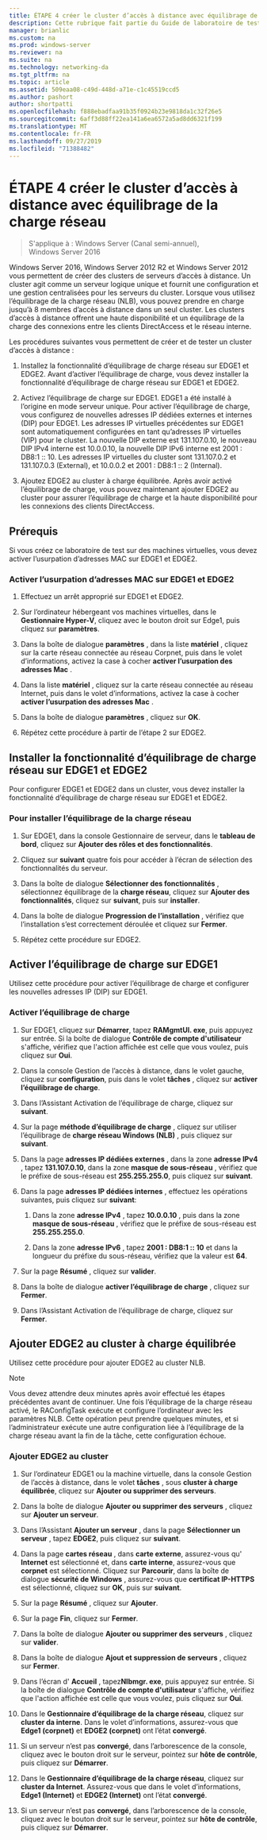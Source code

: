 ```yaml
---
title: ÉTAPE 4 créer le cluster d’accès à distance avec équilibrage de la charge réseau
description: Cette rubrique fait partie du Guide de laboratoire de test-démonstration de DirectAccess dans un cluster avec Windows NLB pour Windows Server 2016
manager: brianlic
ms.custom: na
ms.prod: windows-server
ms.reviewer: na
ms.suite: na
ms.technology: networking-da
ms.tgt_pltfrm: na
ms.topic: article
ms.assetid: 509eaa08-c49d-448d-a71e-c1c45519ccd5
ms.author: pashort
author: shortpatti
ms.openlocfilehash: f888ebadfaa91b35f0924b23e9818da1c32f26e5
ms.sourcegitcommit: 6aff3d88ff22ea141a6ea6572a5ad8dd6321f199
ms.translationtype: MT
ms.contentlocale: fr-FR
ms.lasthandoff: 09/27/2019
ms.locfileid: "71388482"
---
```

# <a name="step-4-create-the-network-load-balanced-remote-access-cluster"></a>ÉTAPE 4 créer le cluster d’accès à distance avec équilibrage de la charge réseau

>S'applique à : Windows Server (Canal semi-annuel), Windows Server 2016

 Windows Server 2016, Windows Server 2012 R2 et Windows Server 2012 vous permettent de créer des clusters de serveurs d’accès à distance. Un cluster agit comme un serveur logique unique et fournit une configuration et une gestion centralisées pour les serveurs du cluster. Lorsque vous utilisez l’équilibrage de la charge réseau (NLB), vous pouvez prendre en charge jusqu’à 8 membres d’accès à distance dans un seul cluster. Les clusters d’accès à distance offrent une haute disponibilité et un équilibrage de la charge des connexions entre les clients DirectAccess et le réseau interne.  
  
Les procédures suivantes vous permettent de créer et de tester un cluster d’accès à distance :  
  
1. Installez la fonctionnalité d’équilibrage de charge réseau sur EDGE1 et EDGE2. Avant d’activer l’équilibrage de charge, vous devez installer la fonctionnalité d’équilibrage de charge réseau sur EDGE1 et EDGE2.
  
2. Activez l’équilibrage de charge sur EDGE1. EDGE1 a été installé à l’origine en mode serveur unique. Pour activer l’équilibrage de charge, vous configurez de nouvelles adresses IP dédiées externes et internes (DIP) pour EDGE1. Les adresses IP virtuelles précédentes sur EDGE1 sont automatiquement configurées en tant qu’adresses IP virtuelles (VIP) pour le cluster. La nouvelle DIP externe est 131.107.0.10, le nouveau DIP IPv4 interne est 10.0.0.10, la nouvelle DIP IPv6 interne est 2001 : DB8:1 :: 10. Les adresses IP virtuelles du cluster sont 131.107.0.2 et 131.107.0.3 (External), et 10.0.0.2 et 2001 : DB8:1 :: 2 (Internal).
  
3. Ajoutez EDGE2 au cluster à charge équilibrée. Après avoir activé l’équilibrage de charge, vous pouvez maintenant ajouter EDGE2 au cluster pour assurer l’équilibrage de charge et la haute disponibilité pour les connexions des clients DirectAccess.

## <a name="prerequisites"></a>Prérequis

Si vous créez ce laboratoire de test sur des machines virtuelles, vous devez activer l’usurpation d’adresses MAC sur EDGE1 et EDGE2.  
  
### <a name="enable-mac-address-spoofing-on-edge1-and-edge2"></a>Activer l’usurpation d’adresses MAC sur EDGE1 et EDGE2  
  
1.  Effectuez un arrêt approprié sur EDGE1 et EDGE2.  
  
2.  Sur l’ordinateur hébergeant vos machines virtuelles, dans le **Gestionnaire Hyper-V**, cliquez avec le bouton droit sur Edge1, puis cliquez sur **paramètres**.  
  
3.  Dans la boîte de dialogue **paramètres** , dans la liste **matériel** , cliquez sur la carte réseau connectée au réseau Corpnet, puis dans le volet d’informations, activez la case à cocher **activer l’usurpation des adresses Mac** .  
  
4.  Dans la liste **matériel** , cliquez sur la carte réseau connectée au réseau Internet, puis dans le volet d’informations, activez la case à cocher **activer l’usurpation des adresses Mac** .  
  
5.  Dans la boîte de dialogue **paramètres** , cliquez sur **OK**.  
  
6.  Répétez cette procédure à partir de l’étape 2 sur EDGE2.  
  
## <a name="install-the-network-load-balancing-feature-on-edge1-and-edge2"></a>Installer la fonctionnalité d’équilibrage de charge réseau sur EDGE1 et EDGE2  
Pour configurer EDGE1 et EDGE2 dans un cluster, vous devez installer la fonctionnalité d’équilibrage de charge réseau sur EDGE1 et EDGE2.  
  
### <a name="to-install-network-load-balancing"></a>Pour installer l’équilibrage de la charge réseau  
  
1.  Sur EDGE1, dans la console Gestionnaire de serveur, dans le **tableau de bord**, cliquez sur **Ajouter des rôles et des fonctionnalités**.  
  
2.  Cliquez sur **suivant** quatre fois pour accéder à l’écran de sélection des fonctionnalités du serveur.  
  
3.  Dans la boîte de dialogue **Sélectionner des fonctionnalités** , sélectionnez équilibrage de la **charge réseau**, cliquez sur **Ajouter des fonctionnalités**, cliquez sur **suivant**, puis sur **installer**.  
  
4.  Dans la boîte de dialogue **Progression de l’installation** , vérifiez que l’installation s’est correctement déroulée et cliquez sur **Fermer**.  
  
5.  Répétez cette procédure sur EDGE2.  
  
## <a name="enable-load-balancing-on-edge1"></a>Activer l’équilibrage de charge sur EDGE1  
Utilisez cette procédure pour activer l’équilibrage de charge et configurer les nouvelles adresses IP (DIP) sur EDGE1.  
  
### <a name="enable-load-balancing"></a>Activer l’équilibrage de charge  
  
1.  Sur EDGE1, cliquez sur **Démarrer**, tapez **RAMgmtUI. exe**, puis appuyez sur entrée. Si la boîte de dialogue **Contrôle de compte d'utilisateur** s'affiche, vérifiez que l'action affichée est celle que vous voulez, puis cliquez sur **Oui**.  
  
2.  Dans la console Gestion de l’accès à distance, dans le volet gauche, cliquez sur **configuration**, puis dans le volet **tâches** , cliquez sur **activer l’équilibrage de charge**.  
  
3.  Dans l’Assistant Activation de l’équilibrage de charge, cliquez sur **suivant**.  
  
4.  Sur la page **méthode d’équilibrage de charge** , cliquez sur utiliser l’équilibrage de **charge réseau Windows (NLB)** , puis cliquez sur **suivant**.  
  
5.  Dans la page **adresses IP dédiées externes** , dans la zone **adresse IPv4** , tapez **131.107.0.10**, dans la zone **masque de sous-réseau** , vérifiez que le préfixe de sous-réseau est **255.255.255.0**, puis cliquez sur **suivant**.  
  
6.  Dans la page **adresses IP dédiées internes** , effectuez les opérations suivantes, puis cliquez sur **suivant**:  
  
    1.  Dans la zone **adresse IPv4** , tapez **10.0.0.10** , puis dans la zone **masque de sous-réseau** , vérifiez que le préfixe de sous-réseau est **255.255.255.0**.  
  
    2.  Dans la zone **adresse IPv6** , tapez **2001 : DB8:1 :: 10** et dans la longueur du préfixe du sous-réseau, vérifiez que la valeur est **64**.  
  
7.  Sur la page **Résumé** , cliquez sur **valider**.  
  
8.  Dans la boîte de dialogue **activer l’équilibrage de charge** , cliquez sur **Fermer**.  
  
9. Dans l’Assistant Activation de l’équilibrage de charge, cliquez sur **Fermer**.  
  
## <a name="add-edge2-to-the-load-balanced-cluster"></a>Ajouter EDGE2 au cluster à charge équilibrée  
Utilisez cette procédure pour ajouter EDGE2 au cluster NLB.  
  
> [!NOTE]  
> Vous devez attendre deux minutes après avoir effectué les étapes précédentes avant de continuer. Une fois l’équilibrage de la charge réseau activé, le RAConfigTask exécute et configure l’ordinateur avec les paramètres NLB. Cette opération peut prendre quelques minutes, et si l’administrateur exécute une autre configuration liée à l’équilibrage de la charge réseau avant la fin de la tâche, cette configuration échoue.  
  
### <a name="add-edge2-to-the-cluster"></a>Ajouter EDGE2 au cluster  
  
1.  Sur l’ordinateur EDGE1 ou la machine virtuelle, dans la console Gestion de l’accès à distance, dans le volet **tâches** , sous **cluster à charge équilibrée**, cliquez sur **Ajouter ou supprimer des serveurs**.  
  
2.  Dans la boîte de dialogue **Ajouter ou supprimer des serveurs** , cliquez sur **Ajouter un serveur**.  
  
3.  Dans l’Assistant **Ajouter un serveur** , dans la page **Sélectionner un serveur** , tapez **EDGE2**, puis cliquez sur **suivant**.  
  
4.  Dans la page **cartes réseau** , dans **carte externe**, assurez-vous qu' **Internet** est sélectionné et, dans **carte interne**, assurez-vous que **corpnet** est sélectionné. Cliquez sur **Parcourir**, dans la boîte de dialogue **sécurité de Windows** , assurez-vous que **certificat IP-HTTPS** est sélectionné, cliquez sur **OK**, puis sur **suivant**.  
  
5.  Sur la page **Résumé** , cliquez sur **Ajouter**.  
  
6.  Sur la page **Fin**, cliquez sur **Fermer**.  
  
7.  Dans la boîte de dialogue **Ajouter ou supprimer des serveurs** , cliquez sur **valider**.  
  
8.  Dans la boîte de dialogue **Ajout et suppression de serveurs** , cliquez sur **Fermer**.  
  
9. Dans l’écran d' **Accueil** , tapez**Nlbmgr. exe**, puis appuyez sur entrée. Si la boîte de dialogue **Contrôle de compte d'utilisateur** s'affiche, vérifiez que l'action affichée est celle que vous voulez, puis cliquez sur **Oui**.  
  
10. Dans le **Gestionnaire d’équilibrage de la charge réseau**, cliquez sur **cluster da interne**. Dans le volet d’informations, assurez-vous que **Edge1 (corpnet)** et **EDGE2 (corpnet)** ont l’état **convergé**.  
  
11. Si un serveur n’est pas **convergé**, dans l’arborescence de la console, cliquez avec le bouton droit sur le serveur, pointez sur **hôte de contrôle**, puis cliquez sur **Démarrer**.  
  
12. Dans le **Gestionnaire d’équilibrage de la charge réseau**, cliquez sur **cluster da Internet**. Assurez-vous que dans le volet d’informations, **Edge1 (Internet)** et **EDGE2 (Internet)** ont l’état **convergé**.  
  
13. Si un serveur n’est pas **convergé**, dans l’arborescence de la console, cliquez avec le bouton droit sur le serveur, pointez sur **hôte de contrôle**, puis cliquez sur **Démarrer**.
